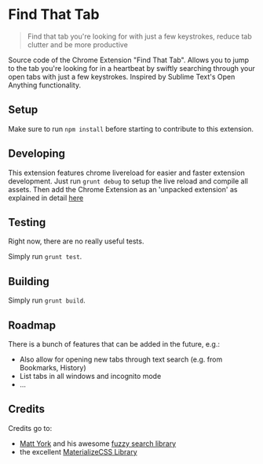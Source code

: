 # Find That Tab

> Find that tab you're looking for with just a few keystrokes, 
> reduce tab clutter and be more productive

Source code of the Chrome Extension "Find That Tab". Allows you to jump to
the tab you're looking for in a heartbeat by swiftly searching through your open 
tabs with just a few keystrokes. Inspired by Sublime Text's Open Anything functionality.

## Setup

Make sure to run `npm install` before starting to contribute to this extension.

## Developing

This extension features chrome livereload for easier and faster extension 
development. Just run `grunt debug` to setup the live reload and compile all 
assets. Then add the Chrome Extension as an 'unpacked extension' as explained 
in detail [here](https://developer.chrome.com/extensions/getstarted#unpacked)

## Testing

Right now, there are no really useful tests.

Simply run `grunt test`.

## Building

Simply run `grunt build`.

## Roadmap

There is a bunch of features that can be added in the future, e.g.:

- Also allow for opening new tabs through text search (e.g. from Bookmarks, History)
- List tabs in all windows and incognito mode
- ...

## Credits

Credits go to:

- [Matt York](https://github.com/mattyork) and his awesome [fuzzy search library](https://github.com/mattyork/fuzzy)
- the excellent [MaterializeCSS Library](http://materializecss.com/icons.html)
